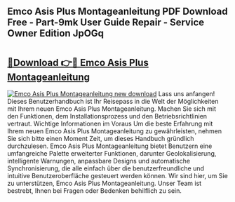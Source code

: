 ## Emco Asis Plus Montageanleitung PDF Download Free - Part-9mk User Guide Repair - Service Owner Edition JpOGq

# <h2><a href="http://df7dw46.blite.top/?on=Emco+Asis+Plus+Montageanleitung">🔗Download 👉🔴 Emco Asis Plus Montageanleitung</a></h2>

[![Emco Asis Plus Montageanleitung new download](https://i.imgur.com/lujVjoI.png)](http://df7dw46.blite.top/?on=Emco+Asis+Plus+Montageanleitung)
Lass uns anfangen! Dieses Benutzerhandbuch ist Ihr Reisepass in die Welt der Möglichkeiten mit Ihrem neuen Emco Asis Plus Montageanleitung. Machen Sie sich mit den Funktionen, dem Installationsprozess und den Betriebsrichtlinien vertraut. Wichtige Informationen im Voraus Um die beste Erfahrung mit Ihrem neuen Emco Asis Plus Montageanleitung zu gewährleisten, nehmen Sie sich bitte einen Moment Zeit, um dieses Handbuch gründlich durchzulesen. Emco Asis Plus Montageanleitung bietet Benutzern eine umfangreiche Palette erweiterter Funktionen, darunter Geolokalisierung, intelligente Warnungen, anpassbare Designs und automatische Synchronisierung, die alle einfach über die benutzerfreundliche und intuitive Benutzeroberfläche gesteuert werden können. Wir sind hier, um Sie zu unterstützen, Emco Asis Plus Montageanleitung. Unser Team ist bestrebt, Ihnen bei Fragen oder Bedenken behilflich zu sein.
